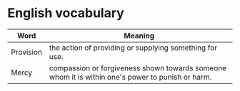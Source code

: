 # English vocabulary

| Word   | Meaning |
| ------------- | ------------- |
| Provision  | the action of providing or supplying something for use.  |
| Mercy  | compassion or forgiveness shown towards someone whom it is within one's power to punish or harm.  |

